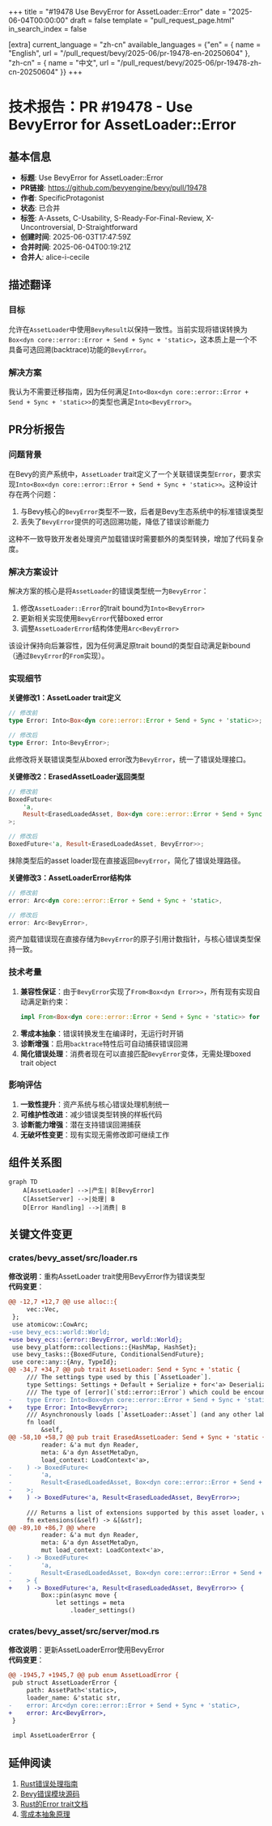 +++
title = "#19478 Use BevyError for AssetLoader::Error"
date = "2025-06-04T00:00:00"
draft = false
template = "pull_request_page.html"
in_search_index = false

[extra]
current_language = "zh-cn"
available_languages = {"en" = { name = "English", url = "/pull_request/bevy/2025-06/pr-19478-en-20250604" }, "zh-cn" = { name = "中文", url = "/pull_request/bevy/2025-06/pr-19478-zh-cn-20250604" }}
+++

# 技术报告：PR #19478 - Use BevyError for AssetLoader::Error

## 基本信息
- **标题**: Use BevyError for AssetLoader::Error
- **PR链接**: https://github.com/bevyengine/bevy/pull/19478
- **作者**: SpecificProtagonist
- **状态**: 已合并
- **标签**: A-Assets, C-Usability, S-Ready-For-Final-Review, X-Uncontroversial, D-Straightforward
- **创建时间**: 2025-06-03T17:47:59Z
- **合并时间**: 2025-06-04T00:19:21Z
- **合并人**: alice-i-cecile

## 描述翻译
### 目标
允许在`AssetLoader`中使用`BevyResult`以保持一致性。当前实现将错误转换为`Box<dyn core::error::Error + Send + Sync + 'static>`，这本质上是一个不具备可选回溯(backtrace)功能的`BevyError`。

### 解决方案
我认为不需要迁移指南，因为任何满足`Into<Box<dyn core::error::Error + Send + Sync + 'static>>`的类型也满足`Into<BevyError>`。

## PR分析报告

### 问题背景
在Bevy的资产系统中，`AssetLoader` trait定义了一个关联错误类型`Error`，要求实现`Into<Box<dyn core::error::Error + Send + Sync + 'static>>`。这种设计存在两个问题：
1. 与Bevy核心的`BevyError`类型不一致，后者是Bevy生态系统中的标准错误类型
2. 丢失了`BevyError`提供的可选回溯功能，降低了错误诊断能力

这种不一致导致开发者处理资产加载错误时需要额外的类型转换，增加了代码复杂度。

### 解决方案设计
解决方案的核心是将`AssetLoader`的错误类型统一为`BevyError`：
1. 修改`AssetLoader::Error`的trait bound为`Into<BevyError>`
2. 更新相关实现使用`BevyError`代替boxed error
3. 调整`AssetLoaderError`结构体使用`Arc<BevyError>`

该设计保持向后兼容性，因为任何满足原trait bound的类型自动满足新bound（通过`BevyError`的`From`实现）。

### 实现细节
**关键修改1：AssetLoader trait定义**
```rust
// 修改前
type Error: Into<Box<dyn core::error::Error + Send + Sync + 'static>>;

// 修改后
type Error: Into<BevyError>;
```
此修改将关联错误类型从boxed error改为`BevyError`，统一了错误处理接口。

**关键修改2：ErasedAssetLoader返回类型**
```rust
// 修改前
BoxedFuture<
    'a,
    Result<ErasedLoadedAsset, Box<dyn core::error::Error + Send + Sync + 'static>>,
>;

// 修改后
BoxedFuture<'a, Result<ErasedLoadedAsset, BevyError>>;
```
抹除类型后的asset loader现在直接返回`BevyError`，简化了错误处理路径。

**关键修改3：AssetLoaderError结构体**
```rust
// 修改前
error: Arc<dyn core::error::Error + Send + Sync + 'static>,

// 修改后
error: Arc<BevyError>,
```
资产加载错误现在直接存储为`BevyError`的原子引用计数指针，与核心错误类型保持一致。

### 技术考量
1. **兼容性保证**：由于`BevyError`实现了`From<Box<dyn Error>>`，所有现有实现自动满足新约束：
   ```rust
   impl From<Box<dyn core::error::Error + Send + Sync + 'static>> for BevyError
   ```
2. **零成本抽象**：错误转换发生在编译时，无运行时开销
3. **诊断增强**：启用`backtrace`特性后可自动捕获错误回溯
4. **简化错误处理**：消费者现在可以直接匹配`BevyError`变体，无需处理boxed trait object

### 影响评估
1. **一致性提升**：资产系统与核心错误处理机制统一
2. **可维护性改进**：减少错误类型转换的样板代码
3. **诊断能力增强**：潜在支持错误回溯捕获
4. **无破坏性变更**：现有实现无需修改即可继续工作

## 组件关系图
```mermaid
graph TD
    A[AssetLoader] -->|产生| B[BevyError]
    C[AssetServer] -->|处理| B
    D[Error Handling] -->|消费| B
```

## 关键文件变更

### crates/bevy_asset/src/loader.rs
**修改说明**：重构AssetLoader trait使用BevyError作为错误类型  
**代码变更**：
```diff
@@ -12,7 +12,7 @@ use alloc::{
     vec::Vec,
 };
 use atomicow::CowArc;
-use bevy_ecs::world::World;
+use bevy_ecs::{error::BevyError, world::World};
 use bevy_platform::collections::{HashMap, HashSet};
 use bevy_tasks::{BoxedFuture, ConditionalSendFuture};
 use core::any::{Any, TypeId};
@@ -34,7 +34,7 @@ pub trait AssetLoader: Send + Sync + 'static {
     /// The settings type used by this [`AssetLoader`].
     type Settings: Settings + Default + Serialize + for<'a> Deserialize<'a>;
     /// The type of [error](`std::error::Error`) which could be encountered by this loader.
-    type Error: Into<Box<dyn core::error::Error + Send + Sync + 'static>>;
+    type Error: Into<BevyError>;
     /// Asynchronously loads [`AssetLoader::Asset`] (and any other labeled assets) from the bytes provided by [`Reader`].
     fn load(
         &self,
@@ -58,10 +58,7 @@ pub trait ErasedAssetLoader: Send + Sync + 'static {
         reader: &'a mut dyn Reader,
         meta: &'a dyn AssetMetaDyn,
         load_context: LoadContext<'a>,
-    ) -> BoxedFuture<
-        'a,
-        Result<ErasedLoadedAsset, Box<dyn core::error::Error + Send + Sync + 'static>>,
-    >;
+    ) -> BoxedFuture<'a, Result<ErasedLoadedAsset, BevyError>>;
 
     /// Returns a list of extensions supported by this asset loader, without the preceding dot.
     fn extensions(&self) -> &[&str];
@@ -89,10 +86,7 @@ where
         reader: &'a mut dyn Reader,
         meta: &'a dyn AssetMetaDyn,
         mut load_context: LoadContext<'a>,
-    ) -> BoxedFuture<
-        'a,
-        Result<ErasedLoadedAsset, Box<dyn core::error::Error + Send + Sync + 'static>>,
-    > {
+    ) -> BoxedFuture<'a, Result<ErasedLoadedAsset, BevyError>> {
         Box::pin(async move {
             let settings = meta
                 .loader_settings()
```

### crates/bevy_asset/src/server/mod.rs
**修改说明**：更新AssetLoaderError使用BevyError  
**代码变更**：
```diff
@@ -1945,7 +1945,7 @@ pub enum AssetLoadError {
 pub struct AssetLoaderError {
     path: AssetPath<'static>,
     loader_name: &'static str,
-    error: Arc<dyn core::error::Error + Send + Sync + 'static>,
+    error: Arc<BevyError>,
 }
 
 impl AssetLoaderError {
```

## 延伸阅读
1. [Rust错误处理指南](https://doc.rust-lang.org/book/ch09-00-error-handling.html)
2. [Bevy错误模块源码](https://github.com/bevyengine/bevy/blob/main/crates/bevy_ecs/src/error.rs)
3. [Rust的Error trait文档](https://doc.rust-lang.org/std/error/trait.Error.html)
4. [零成本抽象原理](https://blog.rust-lang.org/2015/05/11/traits.html)